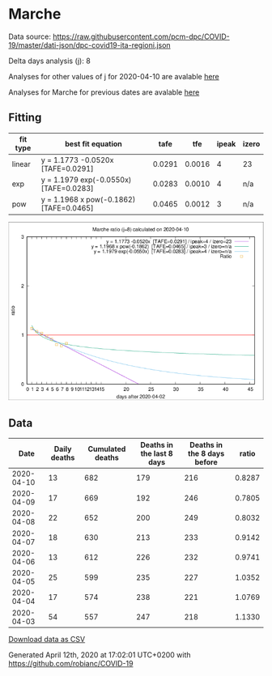 # Marche

Data source: https://raw.githubusercontent.com/pcm-dpc/COVID-19/master/dati-json/dpc-covid19-ita-regioni.json

Delta days analysis (j): 8

Analyses for other values of j for 2020-04-10 are avalable [here](../2020-04-10/README.md)

Analyses for Marche for previous dates are avalable [here](../README.md)

## Fitting 
|fit type|best fit equation|tafe|tfe|ipeak|izero|
|-------|-----|--------|------|---|---|
|linear|y = 1.1773 -0.0520x  [TAFE=0.0291]|0.0291|0.0016|4|23|
|exp|y = 1.1979 exp(-0.0550x)  [TAFE=0.0283]|0.0283|0.0010|4|n/a|
|pow|y = 1.1968 x pow(-0.1862)  [TAFE=0.0465]|0.0465|0.0012|3|n/a|

![Plot](COVID-19_marche_j8_2020-04-10.png)

## Data
|Date|Daily deaths|Cumulated deaths|Deaths in the last 8 days|Deaths in the 8 days before|ratio|
|----|----------|-----------|-------|--------------------|-----|
|2020-04-10|13|682|179|216|0.8287|
|2020-04-09|17|669|192|246|0.7805|
|2020-04-08|22|652|200|249|0.8032|
|2020-04-07|18|630|213|233|0.9142|
|2020-04-06|13|612|226|232|0.9741|
|2020-04-05|25|599|235|227|1.0352|
|2020-04-04|17|574|238|221|1.0769|
|2020-04-03|54|557|247|218|1.1330|

[Download data as CSV](COVID-19_marche_j8_2020-04-10.csv)

Generated April 12th, 2020 at 17:02:01 UTC+0200 with https://github.com/robianc/COVID-19
